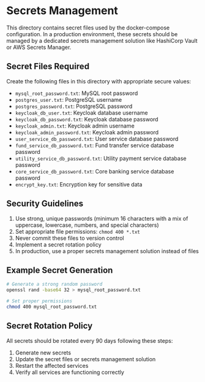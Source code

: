 # Secrets Management

This directory contains secret files used by the docker-compose configuration. In a production environment, these secrets should be managed by a dedicated secrets management solution like HashiCorp Vault or AWS Secrets Manager.

## Secret Files Required

Create the following files in this directory with appropriate secure values:

- `mysql_root_password.txt`: MySQL root password
- `postgres_user.txt`: PostgreSQL username
- `postgres_password.txt`: PostgreSQL password
- `keycloak_db_user.txt`: Keycloak database username
- `keycloak_db_password.txt`: Keycloak database password
- `keycloak_admin.txt`: Keycloak admin username
- `keycloak_admin_password.txt`: Keycloak admin password
- `user_service_db_password.txt`: User service database password
- `fund_service_db_password.txt`: Fund transfer service database password
- `utility_service_db_password.txt`: Utility payment service database password
- `core_service_db_password.txt`: Core banking service database password
- `encrypt_key.txt`: Encryption key for sensitive data

## Security Guidelines

1. Use strong, unique passwords (minimum 16 characters with a mix of uppercase, lowercase, numbers, and special characters)
2. Set appropriate file permissions: `chmod 400 *.txt`
3. Never commit these files to version control
4. Implement a secret rotation policy
5. In production, use a proper secrets management solution instead of files

## Example Secret Generation

```bash
# Generate a strong random password
openssl rand -base64 32 > mysql_root_password.txt

# Set proper permissions
chmod 400 mysql_root_password.txt
```

## Secret Rotation Policy

All secrets should be rotated every 90 days following these steps:

1. Generate new secrets
2. Update the secret files or secrets management solution
3. Restart the affected services
4. Verify all services are functioning correctly
